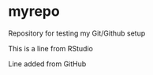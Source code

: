 # myrepo
Repository for testing my Git/Github setup


This is a line from RStudio


Line added from GitHub
